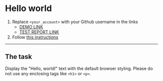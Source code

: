 # Hello world
1. Replace `<your_account>` with your Github username in the links
    - [DEMO LINK](https://volodymyrtaras.github.io/layout_hello-world/) <br>
    - [TEST REPORT LINK](https://volodymyrtaras.github.io/layout_hello-world/report/html_report/)
2. Follow [this instructions](https://mate-academy.github.io/layout_task-guideline/)
___

## The task
Display the "Hello, world!" text with the default browser styling. Please do not
use any enclosing tags like `<h1>` or `<p>`.
